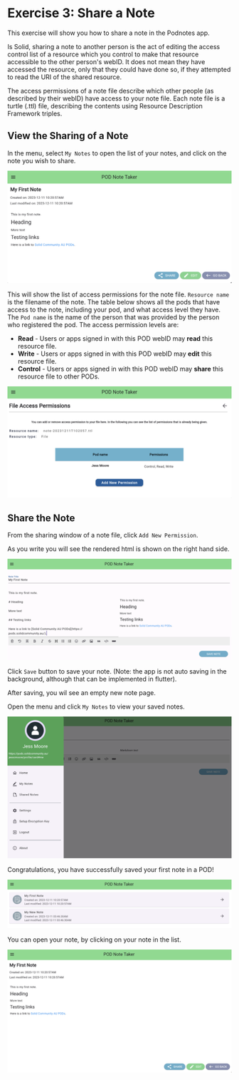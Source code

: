 # Exercise 3: Share a Note

This exercise will show you how to share a note in the Podnotes app.

Is Solid, sharing a note to another person is the act of editing the access control list of a resource which you control to make that resource accessible to the other person's webID. It does not mean they have accessed the resource, only that they could have done so, if they attempted to read the URI of the shared resource.

The access permissions of a note file describe which other people (as described by their webID) have access to your note file. Each note file is a turtle (.ttl) file, describing the contents using Resource Description Framework triples.

## View the Sharing of a Note


In the menu, select `My Notes` to open the list of your notes, and click on the note you wish to share.

![Click share](../assets/images/podnotes_click_share.png)

This will show the list of access permissions for the note file. `Resource name` is the filename of the note. The table below shows all the pods that have access to the note, including your pod, and what access level they have. The `Pod name` is the name of the person that was provided by the person who registered the pod. The access permission levels are:

- **Read** - Users or apps signed in with this POD webID may **read** this resource file.
- **Write** - Users or apps signed in with this POD webID may **edit** this resource file.
- **Control** - Users or apps signed in with this POD webID may **share** this resource file to other PODs.

![Click share](../assets/images/podnotes_sharing_view.png)

## Share the Note

From the sharing window of a note file, click `Add New Permission`.



As you write you will see the rendered html is shown on the right hand side.


![Note in Progress](../assets/images/new_note_draft.png)

Click `Save` button to save your note. (Note: the app is not auto saving in the background, although that can be implemented in flutter).

After saving, you wil see an empty new note page.

Open the menu and click `My Notes` to view your saved notes.

![Menu](../assets/images/podnotes_menu.png)

Congratulations, you have successfully saved your first note in a POD!

![My Notes list](../assets/images/my_notes_list.png)

You can open your note, by clicking on your note in the list.

![Opened saved note](../assets/images/opening_saved_note.png)
